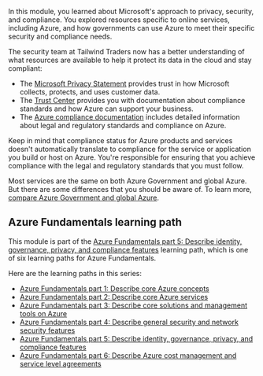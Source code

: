 In this module, you learned about Microsoft's approach to privacy, security, and compliance. You explored resources specific to online services, including Azure, and how governments can use Azure to meet their specific security and compliance needs.

The security team at Tailwind Traders now has a better understanding of what resources are available to help it protect its data in the cloud and stay compliant:

* The [Microsoft Privacy Statement](https://privacy.microsoft.com/privacystatement?azure-portal=true) provides trust in how Microsoft collects, protects, and uses customer data.
* The [Trust Center](https://www.microsoft.com/trustcenter?azure-portal=true) provides you with documentation about compliance standards and how Azure can support your business.
* The [Azure compliance documentation](https://docs.microsoft.com/azure/compliance/?azure-portal=true) includes detailed information about legal and regulatory standards and compliance on Azure.

Keep in mind that compliance status for Azure products and services doesn't automatically translate to compliance for the service or application you build or host on Azure. You're responsible for ensuring that you achieve compliance with the legal and regulatory standards that you must follow.

Most services are the same on both Azure Government and global Azure. But there are some differences that you should be aware of. To learn more, [compare Azure Government and global Azure](https://docs.microsoft.com/azure/azure-government/compare-azure-government-global-azure?azure-portal=true).

## Azure Fundamentals learning path

This module is part of the [Azure Fundamentals part 5: Describe identity, governance, privacy, and compliance features](/learn/paths/az-900-describe-identity-governance-privacy-compliance-features/?azure-portal=true) learning path, which is one of six learning paths for Azure Fundamentals.

Here are the learning paths in this series:

- [Azure Fundamentals part 1: Describe core Azure concepts](/learn/paths/az-900-describe-cloud-concepts/?azure-portal=true)
- [Azure Fundamentals part 2: Describe core Azure services](/learn/paths/az-900-describe-core-azure-services/?azure-portal=true)
- [Azure Fundamentals part 3: Describe core solutions and management tools on Azure](/learn/paths/az-900-describe-core-solutions-management-tools-azure/?azure-portal=true)
- [Azure Fundamentals part 4: Describe general security and network security features](/learn/paths/az-900-describe-general-security-network-security-features/?azure-portal=true)
- [Azure Fundamentals part 5: Describe identity, governance, privacy, and compliance features](/learn/paths/az-900-describe-identity-governance-privacy-compliance-features/?azure-portal=true)
- [Azure Fundamentals part 6: Describe Azure cost management and service level agreements](/learn/paths/az-900-describe-azure-cost-management-service-level-agreements/?azure-portal=true)
